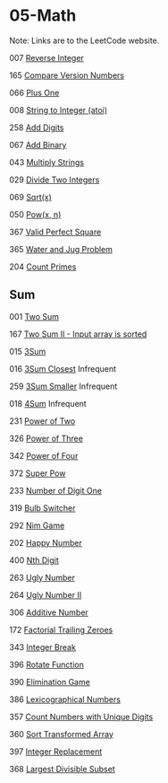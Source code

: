 # 05-Math
Note: Links are to the LeetCode website.

007 [Reverse Integer](https://leetcode.com/problems/reverse-integer/description/)

165 [Compare Version Numbers](https://leetcode.com/problems/compare-version-numbers/description/)

066 [Plus One](https://leetcode.com/problems/plus-one/description/)

008 [String to Integer (atoi)](https://leetcode.com/problems/string-to-integer-atoi/description/)

258 [Add Digits](https://leetcode.com/problems/add-digits/description/)

067 [Add Binary](https://leetcode.com/problems/add-binary/description/)

043 [Multiply Strings](https://leetcode.com/problems/multiply-strings/description/)

029 [Divide Two Integers](https://leetcode.com/problems/divide-two-integers/description/)

069 [Sqrt(x)](https://leetcode.com/problems/sqrtx/description/)

050 [Pow(x, n)](https://leetcode.com/problems/powx-n/description/)

367 [Valid Perfect Square](https://leetcode.com/problems/valid-perfect-square/description/)

365 [Water and Jug Problem](https://leetcode.com/problems/water-and-jug-problem/description/)

204 [Count Primes](https://leetcode.com/problems/count-primes/description/)

## Sum

001 [Two Sum](https://leetcode.com/problems/two-sum/description/)

167 [Two Sum II - Input array is sorted](https://leetcode.com/problems/two-sum-ii-input-array-is-sorted/description/)

015 [3Sum](https://leetcode.com/problems/3sum/description/)

016 [3Sum Closest](https://leetcode.com/problems/3sum-closest/description/) Infrequent

259 [3Sum Smaller](https://leetcode.com/problems/3sum-smaller/description/) Infrequent

018 [4Sum](https://leetcode.com/problems/4sum/description/) Infrequent

231 [Power of Two](https://leetcode.com/problems/power-of-two/description/)

326 [Power of Three](https://leetcode.com/problems/power-of-three/description/)

342 [Power of Four](https://leetcode.com/problems/power-of-four/description/)

372 [Super Pow](https://leetcode.com/problems/super-pow/description/)

233 [Number of Digit One](https://leetcode.com/problems/number-of-digit-one/description/)

319 [Bulb Switcher](https://leetcode.com/problems/bulb-switcher/description/)

292 [Nim Game](https://leetcode.com/problems/nim-game/description/)

202 [Happy Number](https://leetcode.com/problems/happy-number/description/)

400 [Nth Digit](https://leetcode.com/problems/nth-digit/description/)

263 [Ugly Number](https://leetcode.com/problems/ugly-number/description/)

264 [Ugly Number II](https://leetcode.com/problems/ugly-number-ii/description/)

306 [Additive Number](https://leetcode.com/problems/additive-number/description/)

172 [Factorial Trailing Zeroes](https://leetcode.com/problems/factorial-trailing-zeroes/description/)

343 [Integer Break](https://leetcode.com/problems/integer-break/description/)

396 [Rotate Function](https://leetcode.com/problems/rotate-function/description/)

390 [Elimination Game](https://leetcode.com/problems/elimination-game/description/)

386 [Lexicographical Numbers](https://leetcode.com/problems/lexicographical-numbers/description/)

357 [Count Numbers with Unique Digits](https://leetcode.com/problems/count-numbers-with-unique-digits/description/)

360 [Sort Transformed Array](https://leetcode.com/problems/sort-transformed-array/description/)

397 [Integer Replacement](https://leetcode.com/problems/integer-replacement/description/)

368 [Largest Divisible Subset](https://leetcode.com/problems/largest-divisible-subset/description/)
